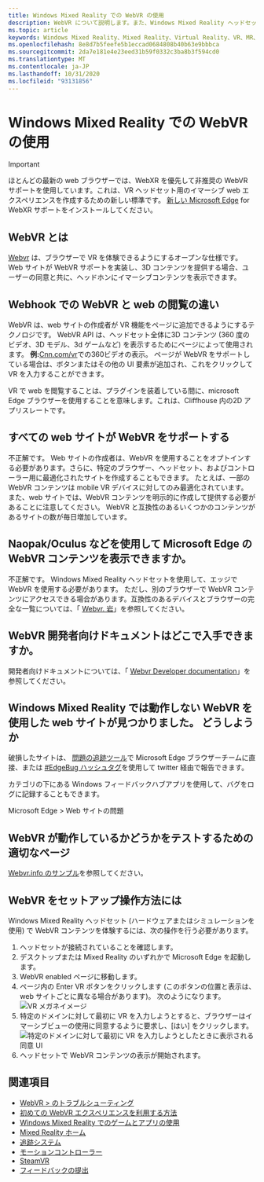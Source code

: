 ```yaml
---
title: Windows Mixed Reality での WebVR の使用
description: WebVR について説明します。また、Windows Mixed Reality ヘッドセットで Microsoft Edge と共に使用する方法についても説明します。
ms.topic: article
keywords: Windows Mixed Reality、Mixed Reality、Virtual Reality、VR、MR、WebVR、Edge、Microsoft Edge、web 閲覧
ms.openlocfilehash: 8e8d7b5feefe5b1eccad0684808b40b63e9bbbca
ms.sourcegitcommit: 2da7e181e4e23eed31b59f0332c3ba8b3f594cd0
ms.translationtype: MT
ms.contentlocale: ja-JP
ms.lasthandoff: 10/31/2020
ms.locfileid: "93131856"
---
```

# <a name="using-webvr-with-windows-mixed-reality"></a>Windows Mixed Reality での WebVR の使用

>[!IMPORTANT]
>ほとんどの最新の web ブラウザーでは、WebXR を優先して非推奨の WebVR サポートを使用しています。これは、VR ヘッドセット用のイマーシブ web エクスペリエンスを作成するための新しい標準です。 [新しい Microsoft Edge](using-microsoft-edge.md) for WebXR サポートをインストールしてください。

## <a name="what-is-webvr"></a>WebVR とは

[Webvr](https://webvr.info) は、ブラウザーで VR を体験できるようにするオープンな仕様です。 Web サイトが WebVR サポートを実装し、3D コンテンツを提供する場合、ユーザーの同意と共に、ヘッドホンにイマーシブコンテンツを表示できます。

## <a name="what-is-the-difference-between-webvr-and-browsing-the-web-in-vr"></a>Webhook での WebVR と web の閲覧の違い

WebVR は、web サイトの作成者が VR 機能をページに追加できるようにするテクノロジです。 WebVR API は、ヘッドセット全体に3D コンテンツ (360 度のビデオ、3D モデル、3d ゲームなど) を表示するためにページによって使用されます。 **例:**[Cnn.com/vr](http://cnn.com/vr)での360ビデオの表示。 ページが WebVR をサポートしている場合は、ボタンまたはその他の UI 要素が追加され、これをクリックして VR を入力することができます。

VR で web を閲覧することは、プラグインを装着している間に、microsoft Edge ブラウザーを使用することを意味します。これは、Cliffhouse 内の2D アプリスレートです。

## <a name="do-all-websites-support-webvr"></a>すべての web サイトが WebVR をサポートする

不正解です。 Web サイトの作成者は、WebVR を使用することをオプトインする必要があります。さらに、特定のブラウザー、ヘッドセット、およびコントローラー用に最適化されたサイトを作成することもできます。 たとえば、一部の WebVR コンテンツは mobile VR デバイスに対してのみ最適化されています。 また、web サイトでは、WebVR コンテンツを明示的に作成して提供する必要があることに注意してください。 WebVR と互換性のあるいくつかのコンテンツがあるサイトの数が毎日増加しています。

## <a name="can-i-use-my-viveoculus-etc-to-view-webvr-content-in-microsoft-edge"></a>Naopak/Oculus などを使用して Microsoft Edge の WebVR コンテンツを表示できますか。

不正解です。 Windows Mixed Reality ヘッドセットを使用して、エッジで WebVR を使用する必要があります。 ただし、別のブラウザーで WebVR コンテンツにアクセスできる場合があります。互換性のあるデバイスとブラウザーの完全な一覧については、「 [Webvr. 岩](http://webvr.rocks/)」を参照してください。

## <a name="where-can-i-find-the-webvr-developer-documentation"></a>WebVR 開発者向けドキュメントはどこで入手できますか。

開発者向けドキュメントについては、「 [Webvr Developer documentation](https://docs.microsoft.com/microsoft-edge/webvr/)」を参照してください。

## <a name="ive-found-a-website-with-webvr-that-doesnt-work-in-windows-mixed-reality-what-do-i-do"></a>Windows Mixed Reality では動作しない WebVR を使用した web サイトが見つかりました。 どうしようか

破損したサイトは、 [問題の追跡ツール](https://developer.microsoft.com/en-us/microsoft-edge/platform/issues/)で Microsoft Edge ブラウザーチームに直接、または [#EdgeBug ハッシュタグ](https://blogs.windows.com/msedgedev/2016/08/11/edgebug-twitter/)を使用して twitter 経由で報告できます。

カテゴリの下にある Windows フィードバックハブアプリを使用して、バグをログに記録することもできます。

Microsoft Edge > Web サイトの問題

## <a name="what-is-a-good-page-to-test-if-webvr-is-working"></a>WebVR が動作しているかどうかをテストするための適切なページ

[Webvr.info のサンプル](http://webvr.info/samples/XX-vr-controllers.html)を参照してください。

## <a name="how-do-i-set-up-webvr"></a>WebVR をセットアップ操作方法には

Windows Mixed Reality ヘッドセット (ハードウェアまたはシミュレーションを使用) で WebVR コンテンツを体験するには、次の操作を行う必要があります。

1. ヘッドセットが接続されていることを確認します。
2. デスクトップまたは Mixed Reality のいずれかで Microsoft Edge を起動します。
3. WebVR enabled ページに移動します。
4. ページ内の Enter VR ボタンをクリックします (このボタンの位置と表示は、web サイトごとに異なる場合があります)。 次のようになります。 \
   ![VR メガネイメージ](images/75px-enter-vr.png)
5. 特定のドメインに対して最初に VR を入力しようとすると、ブラウザーはイマーシブビューの使用に同意するように要求し、[はい] をクリックします。 ![特定のドメインに対して最初に VR を入力しようとしたときに表示される同意 UI](images/1053px-Webvr-consent-ui.png)
6. ヘッドセットで WebVR コンテンツの表示が開始されます。

## <a name="see-also"></a>関連項目

* [WebVR > のトラブルシューティング](webvr-questions.md)
* [初めての WebVR エクスペリエンスを利用する方法](using-games-and-apps-in-windows-mixed-reality.md#how-to-get-into-your-first-webvr-experience)
* [Windows Mixed Reality でのゲームとアプリの使用](using-games-and-apps-in-windows-mixed-reality.md)
* [Mixed Reality ホーム](your-mixed-reality-home.md)
* [追跡システム](tracking-system.md)
* [モーションコントローラー](controllers-in-wmr.md)
* [SteamVR](using-steamvr-with-windows-mixed-reality.md)
* [フィードバックの提出](filing-feedback.md)
